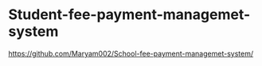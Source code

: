 # Student-fee-payment-managemet-system

https://github.com/Maryam002/School-fee-payment-managemet-system/
